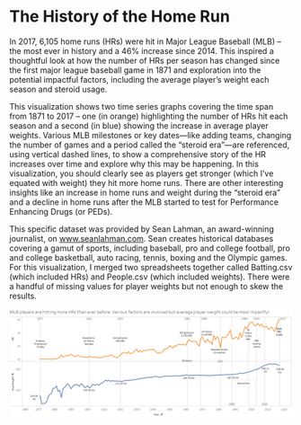 # The History of the Home Run
In 2017, 6,105 home runs (HRs) were hit in Major League Baseball (MLB) – the most ever in history and a 46% increase since 2014. This inspired a thoughtful look at how the number of HRs per season has changed since the first major league baseball game in 1871 and exploration into the potential impactful factors, including the average player’s weight each season and steroid usage. 

This visualization shows two time series graphs covering the time span from 1871 to 2017 – one (in orange) highlighting the number of HRs hit each season and a second (in blue) showing the increase in average player weights. Various MLB milestones or key dates—like adding teams, changing the number of games and a period called the “steroid era”—are referenced, using vertical dashed lines, to show a comprehensive story of the HR increases over time and explore why this may be happening. In this visualization, you should clearly see as players get stronger (which I’ve equated with weight) they hit more home runs. There are other interesting insights like an increase in home runs and weight during the “steroid era” and a decline in home runs after the MLB started to test for Performance Enhancing Drugs (or PEDs). 

This specific dataset was provided by Sean Lahman, an award-winning journalist, on www.seanlahman.com. Sean creates historical databases covering a gamut of sports, including baseball, pro and college football, pro and college basketball, auto racing, tennis, boxing and the Olympic games. For this visualization, I merged two spreadsheets together called Batting.csv (which included HRs) and People.csv (which included weights). There were a handful of missing values for player weights but not enough to skew the results.

![History of Home Run](Version3.png)
